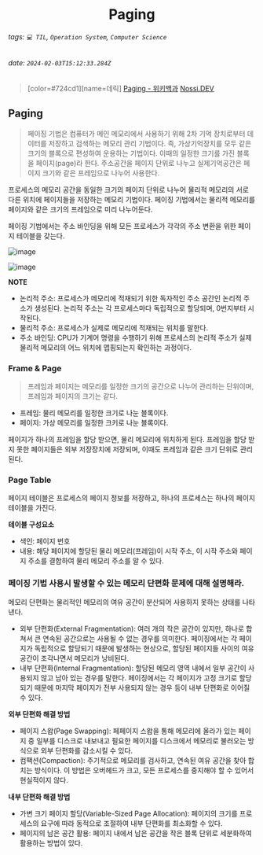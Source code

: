 <h1><center> Paging </center></h1>

###### tags: `💻 TIL`, `Operation System`, `Computer Science`
###### date: `2024-02-03T15:12:33.284Z`

> [color=#724cd1][name=데릭]
> [Paging - 위키백과](https://ko.wikipedia.org/wiki/%ED%8E%98%EC%9D%B4%EC%A7%95)
> [Nossi.DEV](https://www.nossi.dev/4d5bbb94-b5ec-426b-bdf3-be29dbea928d)

## Paging

> 페이징 기법은 컴퓨터가 메인 메모리에서 사용하기 위해 2차 기억 장치로부터 데이터를 저장하고 검색하는 메모리 관리 기법이다. 즉, 가상기억장치를 모두 같은 크기의 블록으로 편성하여 운용하는 기법이다. 이때의 일정한 크기를 가진 블록을 페이지(page)라 한다. 주소공간을 페이지 단위로 나누고 실제기억공간은 페이지 크기와 같은 프레임으로 나누어 사용한다.

프로세스의 메모리 공간을 동일한 크기의 페이지 단위로 나누어 물리적 메모리의 서로 다른 위치에 페이지들을 저장하는 메모리 기법이다. 페이징 기법에서는 물리적 메모리를 페이지와 같은 크기의 프레임으로 미리 나누어둔다. 

페이징 기법에서는 주소 바인딩을 위해 모든 프로세스가 각각의 주소 변환을 위한 페이지 테이블을 갖는다.

![image](https://hackmd.io/_uploads/HkAYiojq6.png)

![image](https://hackmd.io/_uploads/rk7coos9p.png)


**NOTE**

- 논리적 주소: 프로세스가 메모리에 적재되기 위한 독자적인 주소 공간인 논리적 주소가 생성된다. 논리적 주소는 각 프로세스마다 독립적으로 할당되며, 0번지부터 시작된다. 
- 물리적 주소: 프로세스가 실제로 메모리에 적재되는 위치를 말한다. 
- 주소 바인딩: CPU가 기계어 명령을 수행하기 위해 프로세스의 논리적 주소가 실제 물리적 메모리의 어느 위치에 맵핑되는지 확인하는 과정이다.

### Frame & Page

> 프레임과 페이지는 메모리를 일정한 크기의 공간으로 나누어 관리하는 단위이며, 프레임과 페이지의 크기는 같다. 

- 프레임: 물리 메모리를 일정한 크기로 나눈 블록이다.
- 페이지: 가상 메모리를 일정한 크키로 나눈 블록이다. 

페이지가 하나의 프레임을 할당 받으면, 물리 메모리에 위치하게 된다. 프레임을 할당 받지 못한 페이지들은 외부 저장장치에 저장되며, 이때도 프레임과 같은 크기 단위로 관리된다. 

### Page Table

페이지 테이블은 프로세스의 페이지 정보를 저장하고, 하나의 프로세스는 하나의 페이지 테이블을 가진다. 

**테이블 구성요소**

- 색인: 페이지 번호
- 내용: 해당 페이지에 할당된 물리 메모리(프레임)이 시작 주소, 이 시작 주소와 페이지 주소를 결합하여 물리 메모리 주소를 알 수 있다. 

### 페이징 기법 사용시 발생할 수 있는 메모리 단편화 문제에 대해 설명해라.

메모리 단편화는 물리적인 메모리의 여유 공간이 분산되어 사용하지 못하는 상태를 나타낸다.

- 외부 단편화(External Fragmentation): 여러 개의 작은 공간이 있지만, 하나로 합쳐서 큰 연속된 공간으로는 사용될 수 없는 경우를 의미한다. 페이징에서는 각 페이지가 독립적으로 할당되기 때문에 발생하는 현상으로, 할당된 페이지들 사이의 여유 공간이 조각나면서 메모리가 낭비된다.
- 내부 단편화(Internal Fragmentation): 할당된 메모리 영역 내에서 일부 공간이 사용되지 않고 남아 있는 경우를 말한다. 페이징에서는 각 페이지가 고정 크기로 할당되기 때문에 마지막 페이지가 전부 사용되지 않는 경우 등이 내부 단편화로 이어질 수 있다. 

**외부 단편화 해결 방법**

- 페이지 스왑(Page Swapping): 페페이지 스왑을 통해 메모리에 올라가 있는 페이지 중 일부를 디스크로 내보내고 필요한 페이지를 디스크에서 메모리로 불러오는 방식으로 외부 단편화를 감소시킬 수 있다. 
- 컴팩션(Compaction): 주기적으로 메모리를 검사하고, 연속된 여유 공간을 찾아 합치는 방식이다. 이 방법은 오버헤드가 크고, 모든 프로세스를 중지해야 할 수 있어서 현실적이지 않다. 

**내부 단편화 해결 방법**

- 가변 크기 페이지 할당(Variable-Sized Page Allocation): 페이지의 크기를 프로세스의 요구에 따라 동적으로 조절하여 내부 단편화를 최소화할 수 있다. 
- 페이지의 남은 공간 활용: 페이지 내에서 남은 공간을 작은 블록 단위로 세분화하여 활용하는 방법이 있다. 
